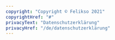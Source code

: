 ```yaml
---
copyright: "Copyright © Felikso 2021"
copyrightHref: "#"
privacyText: "Datenschutzerklärung"
privacyHref: "/de/datenschutzerklärung"
---
```

